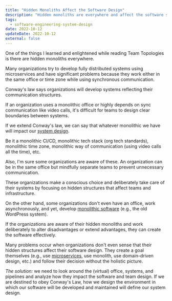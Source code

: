 ```yaml
---
title: "Hidden Monoliths Affect the Software Design"
description: "Hidden monoliths are everywhere and affect the software system design. When the organization is aware of its software's environment, it can thrive. If not, it faces various challenges."
tags:
  - software-engineering-system-design
date: 2022-10-12
updateDate: 2022-10-12
external: false
---
```


One of the things I learned and enlightened while reading Team Topologies is there are hidden monoliths everywhere.

Many organizations try to develop fully distributed systems using microservices and have significant problems because they work either in the same office or time zone while using synchronous communication.

Conway's law says organizations will develop systems reflecting their communication structures.

If an organization uses a monolithic office or highly depends on sync communication like video calls, it's difficult for teams to design clear boundaries between systems.

If we extend Conway's law, we can say that whatever monolithic we have will impact our [system design](/how-to-approach-software-architecture-design/).

Be it a monolithic CI/CD, monolithic tech stack (org tech standards), monolithic time zone, monolithic way of communication (using video calls all the time), etc.

Also, I'm sure some organizations are aware of these. An organization can be in the same office but mindfully separate teams to prevent unnecessary communication.

These organizations make a conscious choice and deliberately take care of their systems by focusing on hidden structures that affect teams and infrastructure.

On the other hand, some organizations don't even have an office, work asynchronously, and yet, develop [monolithic software](/books/splitting-the-monolith/) (e.g., the old WordPress system).

If the organizations are aware of their hidden monoliths and work deliberately to alter disadvantages or extend advantages, they can create the software effectively.

Many problems occur when organizations don't even sense that their hidden structures affect their software design. They create a goal themselves (e.g., use [microservices](/books/microservices-and-their-benefits/), use monolith, use domain-driven design, etc.) and follow their decision without the holistic picture.

_The solution:_ we need to look around the (virtual) office, systems, and pipelines and analyze how they impact the software and team design. If we are destined to obey Conway's Law, how we design the environment in which our software will be developed and maintained will define our system design.
